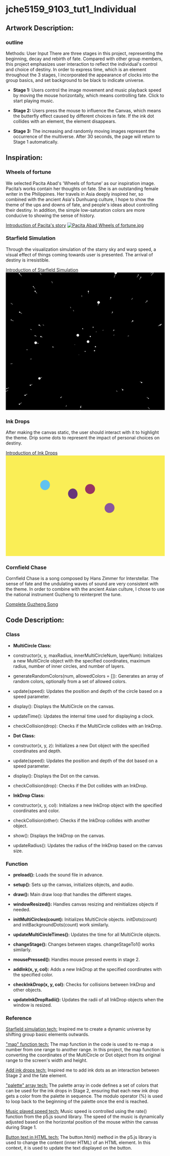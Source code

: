 # jche5159_9103_tut1_Individual

## Artwork Description:
### outline
Methods: User Input
There are three stages in this project, representing the beginning, decay and rebirth of fate. Compared with other group members, this project emphasizes user interaction to reflect the individual's control and choice of destiny. In order to express time, which is an element throughout the 3 stages, I incorporated the appearance of clocks into the group basics, and set background to be black to indicate universe.

* **Stage 1:**
  Users control the image movement and music playback speed by moving the mouse horizontally, which means controlling fate. Click to start playing music.

* **Stage 2:**
  Users press the mouse to influence the Canvas, which means the butterfly effect caused by different choices in fate. If the ink dot collides with an element, the element disappears.

* **Stage 3:**
  The increasing and randomly moving images represent the occurrence of the multiverse. After 30 seconds, the page will return to Stage 1 automatically.


## Inspiration:
### Wheels of fortune
We selected Pacita Abad's 'Wheels of fortune' as our inspiration image. Pacita’s works contain her thoughts on fate. She is an outstanding female writer in the Philippines. Her travels in Asia deeply inspired her, so combined with the ancient Asia's Dunhuang culture, I hope to show the theme of the ups and downs of fate, and people's ideas about controlling their destiny. In addition, the simple low-saturation colors are more conducive to showing the sense of history.

[Introduction of Pacita's story](https://www.artsy.net/artwork/pacita-abad-wheels-of-fortune)
[![Pacita Abad Wheels of fortune.jpg](https://img2.imgtp.com/2024/05/30/23dRn1bE.jpg)](https://img2.imgtp.com/2024/05/30/23dRn1bE.jpg)

### Starfield Simulation
Through the visualization simulation of the starry sky and warp speed, a visual effect of things coming towards user is presented. The arrival of destiny is irresistible.

[Introduction of Starfield Simulation](https://www.youtube.com/watch?v=17WoOqgXsRM)
![Star](https://github.com/Doooogy/jche5159_9103_tut1/blob/d32f7f47506bc5c6060061846aa02c135186de41/assets/Star.jpg)

### Ink Drops
After making the canvas static, the user should interact with it to highlight the theme. Drip some dots to represent the impact of personal choices on destiny.

[Introduction of Ink Drops](https://www.youtube.com/watch?v=p7IGZTjC008)
![Ink Drop](https://github.com/Doooogy/jche5159_9103_tut1/blob/d32f7f47506bc5c6060061846aa02c135186de41/assets/Ink%20Drop.jpg)

### Cornfield Chase
Cornfield Chase is a song composed by Hans Zimmer for Interstellar. The sense of fate and the undulating waves of sound are very consistent with the theme. In order to combine with the ancient Asian culture, I chose to use the national instrument Guzheng to reinterpret the tune.

[Complete Guzheng Song](https://www.bilibili.com/video/BV1jT4y1q78n/?spm_id_from=333.337.search-card.all.click&vd_source=bc951931180c440a2da29944e924aca6)

## Code Description:
### Class
* **MultiCircle Class:**  
- constructor(x, y, maxRadius, innerMultiCircleNum, layerNum): Initializes a new MultiCircle object with the specified coordinates, maximum radius, number of inner circles, and number of layers.

- generateRandomColors(num, allowedColors = []): Generates an array of random colors, optionally from a set of allowed colors.

- update(speed): Updates the position and depth of the circle based on a speed parameter.

- display(): Displays the MultiCircle on the canvas.

- updateTime(): Updates the internal time used for displaying a clock.

- checkCollision(drop): Checks if the MultiCircle collides with an InkDrop.

* **Dot Class:**  
- constructor(x, y, z): Initializes a new Dot object with the specified coordinates and depth.

- update(speed): Updates the position and depth of the dot based on a speed parameter.

- display(): Displays the Dot on the canvas.

- checkCollision(drop): Checks if the Dot collides with an InkDrop.

* **InkDrop Class:**  
- constructor(x, y, col): Initializes a new InkDrop object with the specified coordinates and color.

- checkCollision(other): Checks if the InkDrop collides with another object.

- show(): Displays the InkDrop on the canvas.

- updateRadius(): Updates the radius of the InkDrop based on the canvas size.

### Function
* **preload():**
Loads the sound file in advance.

* **setup():**
Sets up the canvas, initializes objects, and audio.

* **draw():**
Main draw loop that handles the different stages.

* **windowResized():**
Handles canvas resizing and reinitializes objects if needed.

* **initMultiCircles(count):**
Initializes MultiCircle objects. initDots(count) and initBackgroundDots(count) work similarly.

* **updateMultiCircleTimes():**
Updates the time for all MultiCircle objects.

* **changeStage():**
Changes between stages. changeStageTo1() works similarly.

* **mousePressed():**
Handles mouse pressed events in stage 2.

* **addInk(x, y, col):**
Adds a new InkDrop at the specified coordinates with the specified color.

* **checkInkDrop(x, y, col):**
Checks for collisions between InkDrop and other objects.

* **updateInkDropRadii():**
Updates the radii of all InkDrop objects when the window is resized.

### Reference
[Starfield simulation tech:](https://www.youtube.com/watch?v=17WoOqgXsRM)
Inspired me to create a dynamic universe by shifting group basic elements outwards.

["map" function tech:](https://p5js.org/reference/#/p5/map)
The map function in the code is used to re-map a number from one range to another range. In this project, the map function is converting the coordinates of the MultiCircle or Dot object from its original range to the screen's width and height.

[Add ink drops tech:](https://www.youtube.com/watch?v=p7IGZTjC008)
Inspired me to add ink dots as an interaction between Stage 2 and the fate element.

["palette" array tech:](https://github.com/remistura/p5.palette)
The palette array in code defines a set of colors that can be used for the ink drops in Stage 2, ensuring that each new ink drop gets a color from the palette in sequence. The modulo operator (%) is used to loop back to the beginning of the palette once the end is reached.

[Music played speed tech:](https://www.geeksforgeeks.org/p5-js-rate-function/)
Music speed is controlled using the rate() function from the p5.js sound library. The speed of the music is dynamically adjusted based on the horizontal position of the mouse within the canvas during Stage 1. 

[Button text in HTML tech:](https://www.youtube.com/watch?v=587qclhguQg)
The button.html() method in the p5.js library is used to change the content (inner HTML) of an HTML element. In this context, it is used to update the text displayed on the button.